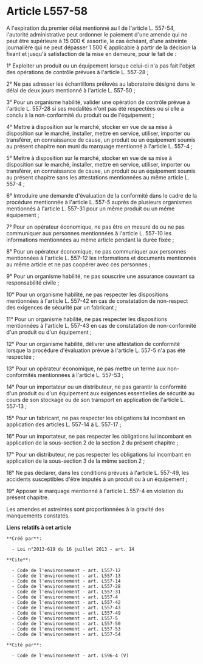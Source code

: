 # Article L557-58

A l'expiration du premier délai mentionné au I de l'article L. 557-54, l'autorité administrative peut ordonner le paiement
d'une amende qui ne peut être supérieure à 15 000 € assortie, le cas échéant, d'une astreinte journalière qui ne peut
dépasser 1 500 € applicable à partir de la décision la fixant et jusqu'à satisfaction de la mise en demeure, pour le fait
de : 

1° Exploiter un produit ou un équipement lorsque celui-ci n'a pas fait l'objet des opérations de contrôle prévues à l'article
L. 557-28 ; 

2° Ne pas adresser les échantillons prélevés au laboratoire désigné dans le délai de deux jours mentionné à l'article L.
557-50 ; 

3° Pour un organisme habilité, valider une opération de contrôle prévue à l'article L. 557-28 si ses modalités n'ont pas été
respectées ou si elle a conclu à la non-conformité du produit ou de l'équipement ; 

4° Mettre à disposition sur le marché, stocker en vue de sa mise à disposition sur le marché, installer, mettre en service,
utiliser, importer ou transférer, en connaissance de cause, un produit ou un équipement soumis au présent chapitre non muni
du marquage mentionné à l'article L. 557-4 ; 

5° Mettre à disposition sur le marché, stocker en vue de sa mise à disposition sur le marché, installer, mettre en service,
utiliser, importer ou transférer, en connaissance de cause, un produit ou un équipement soumis au présent chapitre sans les
attestations mentionnées au même article L. 557-4 ; 

6° Introduire une demande d'évaluation de la conformité dans le cadre de la procédure mentionnée à l'article L. 557-5 auprès
de plusieurs organismes mentionnés à l'article L. 557-31 pour un même produit ou un même équipement ; 

7° Pour un opérateur économique, ne pas être en mesure de ou ne pas communiquer aux personnes mentionnées à l'article L.
557-10 les informations mentionnées au même article pendant la durée fixée ; 

8° Pour un opérateur économique, ne pas communiquer aux personnes mentionnées à l'article L. 557-12 les informations et
documents mentionnés au même article et ne pas coopérer avec ces personnes ; 

9° Pour un organisme habilité, ne pas souscrire une assurance couvrant sa responsabilité civile ; 

10° Pour un organisme habilité, ne pas respecter les dispositions mentionnées à l'article L. 557-42 en cas de constatation de
non-respect des exigences de sécurité par un fabricant ; 

11° Pour un organisme habilité, ne pas respecter les dispositions mentionnées à l'article L. 557-43 en cas de constatation de
non-conformité d'un produit ou d'un équipement ; 

12° Pour un organisme habilité, délivrer une attestation de conformité lorsque la procédure d'évaluation prévue à l'article
L. 557-5 n'a pas été respectée ; 

13° Pour un opérateur économique, ne pas mettre un terme aux non-conformités mentionnées à l'article L. 557-53 ; 

14° Pour un importateur ou un distributeur, ne pas garantir la conformité d'un produit ou d'un équipement aux exigences
essentielles de sécurité au cours de son stockage ou de son transport en application de l'article L. 557-13 ; 

15° Pour un fabricant, ne pas respecter les obligations lui incombant en application des articles L. 557-14 à L. 557-17 ; 

16° Pour un importateur, ne pas respecter les obligations lui incombant en application de la sous-section 2 de la section 2
du présent chapitre ; 

17° Pour un distributeur, ne pas respecter les obligations lui incombant en application de la sous-section 3 de la même
section 2 ; 

18° Ne pas déclarer, dans les conditions prévues à l'article L. 557-49, les accidents susceptibles d'être imputés à un
produit ou à un équipement ; 

19° Apposer le marquage mentionné à l'article L. 557-4 en violation du présent chapitre. 

Les amendes et astreintes sont proportionnées à la gravité des manquements constatés.

**Liens relatifs à cet article**

	**Créé par**:

	  - Loi n°2013-619 du 16 juillet 2013 - art. 14

	**Cite**:

	  - Code de l'environnement - art. L557-12
	  - Code de l'environnement - art. L557-13
	  - Code de l'environnement - art. L557-14
	  - Code de l'environnement - art. L557-28
	  - Code de l'environnement - art. L557-31
	  - Code de l'environnement - art. L557-4
	  - Code de l'environnement - art. L557-42
	  - Code de l'environnement - art. L557-43
	  - Code de l'environnement - art. L557-49
	  - Code de l'environnement - art. L557-5
	  - Code de l'environnement - art. L557-50
	  - Code de l'environnement - art. L557-53
	  - Code de l'environnement - art. L557-54

	**Cité par**:

	  - Code de l'environnement - art. L596-4 (V)
